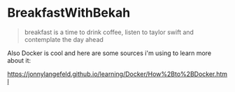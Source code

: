 # BreakfastWithBekah

> breakfast is a time to drink coffee, listen to taylor swift and contemplate the day ahead

Also Docker is cool and here are some sources i'm using to learn more about it:

https://jonnylangefeld.github.io/learning/Docker/How%2Bto%2BDocker.html
